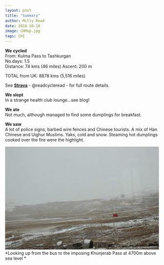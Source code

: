 ```yaml
---
layout: post
title: "Summary"
author: Milly Read
date: 2018-10-18
image: CHMap.jpg
tags: CHI
--- 
```


**We cycled**  
From: Kulma Pass to Tashkurgan  
No.days: 1.5  
Distance: 74 kms (46 miles)
Ascent: 200 m 

TOTAL from UK: 8878 kms (5,516 miles)

See [**Strava**](https://www.strava.com/athletes/readcycleread) - @readcycleread - for full route details. 

**We slept**  
In a strange health club lounge...see blog!  

**We ate**  
Not much, although managed to find some dumplings for breakfast.  

**We saw**  
A lot of police signs, barbed wire fences and Chinese tourists. A mix of Han Chinese and Uighur Muslims. Yaks, cold and snow. Steaming hot dumplings cooked over the fire were the highlight.

![CHPass](assets/img/CHPass.JPG)*Looking up from the bus to the imposing Khunjerab Pass at 4700m above sea level *  
